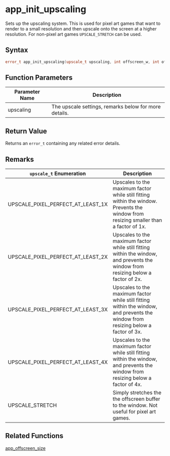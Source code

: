 # app_init_upscaling

Sets up the upscaling system. This is used for pixel art games that want to render to a small resolution and then upscale onto the screen at a higher resolution. For non-pixel art games `UPSCALE_STRETCH` can be used.

## Syntax

```cpp
error_t app_init_upscaling(upscale_t upscaling, int offscreen_w, int offscreen_h);
```

## Function Parameters

Parameter Name | Description
--- | ---
upscaling | The upscale settings, remarks below for more details.

## Return Value

Returns an `error_t` containing any related error details.

## Remarks

`upscale_t` Enumeration | Description
--- | ---
UPSCALE_PIXEL_PERFECT_AT_LEAST_1X | Upscales to the maximum factor while still fitting within the window. Prevents the window from resizing smaller than a factor of 1x.
UPSCALE_PIXEL_PERFECT_AT_LEAST_2X | Upscales to the maximum factor while still fitting within the window, and prevents the window from resizing below a factor of 2x.
UPSCALE_PIXEL_PERFECT_AT_LEAST_3X | Upscales to the maximum factor while still fitting within the window, and prevents the window from resizing below a factor of 3x.
UPSCALE_PIXEL_PERFECT_AT_LEAST_4X | Upscales to the maximum factor while still fitting within the window, and prevents the window from resizing below a factor of 4x.
UPSCALE_STRETCH | Simply stretches the the offscreen buffer to the window. Not useful for pixel art games.

## Related Functions

[app_offscreen_size](https://github.com/RandyGaul/cute_framework/blob/master/docs/app/app_offscreen_size.md)  
